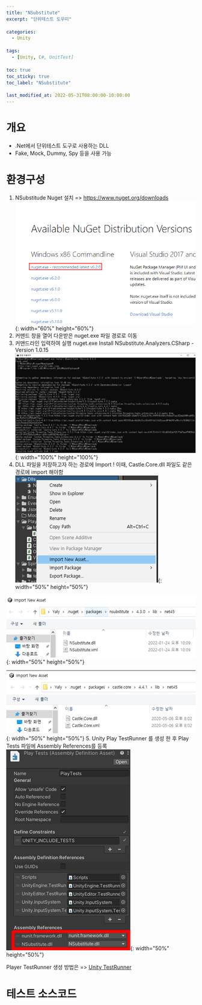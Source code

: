 ```yaml
---
title: "NSubstitute"
excerpt: "단위테스트 도우미"

categories:
  - Unity

tags:
  - [Unity, C#, UnitTest]

toc: true
toc_sticky: true
toc_label: "NSubstitute"

last_modified_at: 2022-05-31T08:00:00-10:00:00
---
```


# 개요
  - .Net에서 단위테스트 도구로 사용하는 DLL
  - Fake, Mock, Dummy, Spy 등을 사용 가능

# 환경구성
  1. NSubstitude Nuget 설치 => <https://www.nuget.org/downloads>
  ![image](/assets/images/Unity/UnitTest/NugetDownloadLink.png){: width="60%" height="60%"}
  2. 커맨드 창을 열어 다운받은 nuget.exe 파일 경로로 이동
  3. 커맨드라인 입력하여 실행
        nuget.exe Install NSubstitute.Analyzers.CSharp -Version 1.0.15
  ![image](/assets/images/Unity/UnitTest/NSubstituteInstall.png){: width="100%" height="100%"}
  4. DLL 파일을 저장하고자 하는 경로에 Import ! 이때, Castle.Core.dll 파일도 같은 경로에 import 해야함
  ![image](/assets/images/Unity/UnitTest/ImportNewAsset.png){: width="50%" height="50%"}

  ![image](/assets/images/Unity/UnitTest/NSubstituteImport.png){: width="50%" height="50%"}

  ![image](/assets/images/Unity/UnitTest/CastleCoreImport.png){: width="50%" height="50%"}
  5. Unity Play TestRunner 를 생성 한 후 Play Tests 파일에 Assembly References를 등록
  ![image](/assets/images/Unity/UnitTest/AssemblyReferenceInspector.png){: width="50%" height="50%"}

  Player TestRunner 생성 방법은 => [Unity TestRunner](https://yalyseung.github.io/unity/Unity-TestRunner/)

# 테스트 소스코드
